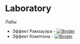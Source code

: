 # Laboratory
Лабы

* Эффект Рамзауэра - [![Binder](https://mybinder.org/badge.svg)](https://mybinder.org/v2/gh/samokhinv/Laboratory/master?filepath=5%2F1-3%2Flab1-3.ipynb)
* Эффект Комптона - [![Binder](https://mybinder.org/badge.svg)](https://mybinder.org/v2/gh/samokhinv/Laboratory/master?filepath=5%2F1-2%2Flab1-2.ipynb)
